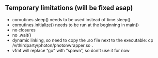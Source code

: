 
## Temporary limitations (will be fixed asap)

- coroutines.sleep() needs to be used instead of time.sleep()
- coroutines.initialize() needs to be run at the beginning in main()
- no closures
- no .wait()
- dynamic linking, so need to copy the .so file next to the executable: cp /v/thirdparty/photon/photonwrapper.so .
- vfmt will replace “go" with  “spawn”, so don't use it for now 
